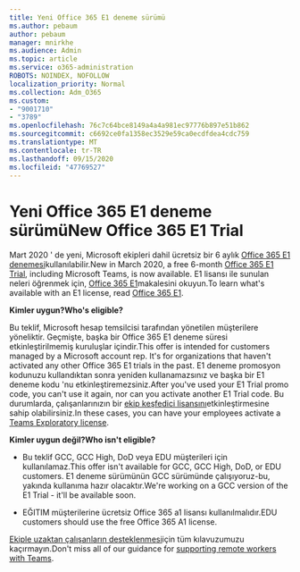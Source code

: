 ```yaml
---
title: Yeni Office 365 E1 deneme sürümü
ms.author: pebaum
author: pebaum
manager: mnirkhe
ms.audience: Admin
ms.topic: article
ms.service: o365-administration
ROBOTS: NOINDEX, NOFOLLOW
localization_priority: Normal
ms.collection: Adm_O365
ms.custom:
- "9001710"
- "3789"
ms.openlocfilehash: 76c7c64bce8149a4a4a981ec97776b897e51b862
ms.sourcegitcommit: c6692ce0fa1358ec3529e59ca0ecdfdea4cdc759
ms.translationtype: MT
ms.contentlocale: tr-TR
ms.lasthandoff: 09/15/2020
ms.locfileid: "47769527"
---
```

# <a name="new-office-365-e1-trial"></a><span data-ttu-id="4cddf-102">Yeni Office 365 E1 deneme sürümü</span><span class="sxs-lookup"><span data-stu-id="4cddf-102">New Office 365 E1 Trial</span></span>

<span data-ttu-id="4cddf-103">Mart 2020 ' de yeni, Microsoft ekipleri dahil ücretsiz bir 6 aylık [Office 365 E1 denemesi](https://docs.microsoft.com/MicrosoftTeams/e1-trial-license)kullanılabilir.</span><span class="sxs-lookup"><span data-stu-id="4cddf-103">New in March 2020, a free 6-month [Office 365 E1 Trial](https://docs.microsoft.com/MicrosoftTeams/e1-trial-license), including Microsoft Teams, is now available.</span></span> <span data-ttu-id="4cddf-104">E1 lisansı ile sunulan neleri öğrenmek için, [Office 365 E1](https://www.microsoft.com/microsoft-365/business/office-365-enterprise-e1-business-software)makalesini okuyun.</span><span class="sxs-lookup"><span data-stu-id="4cddf-104">To learn what's available with an E1 license, read [Office 365 E1](https://www.microsoft.com/microsoft-365/business/office-365-enterprise-e1-business-software).</span></span>

<span data-ttu-id="4cddf-105">**Kimler uygun?**</span><span class="sxs-lookup"><span data-stu-id="4cddf-105">**Who's eligible?**</span></span>

<span data-ttu-id="4cddf-106">Bu teklif, Microsoft hesap temsilcisi tarafından yönetilen müşterilere yöneliktir. Geçmişte, başka bir Office 365 E1 deneme süresi etkinleştirilmemiş kuruluşlar içindir.</span><span class="sxs-lookup"><span data-stu-id="4cddf-106">This offer is intended for customers managed by a Microsoft account rep. It's for organizations that haven't activated any other Office 365 E1 trials in the past.</span></span> <span data-ttu-id="4cddf-107">E1 deneme promosyon kodunuzu kullandıktan sonra yeniden kullanamazsınız ve başka bir E1 deneme kodu 'nu etkinleştiremezsiniz.</span><span class="sxs-lookup"><span data-stu-id="4cddf-107">After you've used your E1 Trial promo code, you can't use it again, nor can you activate another E1 Trial code.</span></span> <span data-ttu-id="4cddf-108">Bu durumlarda, çalışanlarınızın bir [ekip keşfedici lisansını](https://docs.microsoft.com/MicrosoftTeams/teams-exploratory)etkinleştirmesine sahip olabilirsiniz.</span><span class="sxs-lookup"><span data-stu-id="4cddf-108">In these cases, you can have your employees activate a [Teams Exploratory license](https://docs.microsoft.com/MicrosoftTeams/teams-exploratory).</span></span>

<span data-ttu-id="4cddf-109">**Kimler uygun değil?**</span><span class="sxs-lookup"><span data-stu-id="4cddf-109">**Who isn't eligible?**</span></span>

- <span data-ttu-id="4cddf-110">Bu teklif GCC, GCC High, DoD veya EDU müşterileri için kullanılamaz.</span><span class="sxs-lookup"><span data-stu-id="4cddf-110">This offer isn't available for GCC, GCC High, DoD, or EDU customers.</span></span> <span data-ttu-id="4cddf-111">E1 deneme sürümünün GCC sürümünde çalışıyoruz-bu, yakında kullanıma hazır olacaktır.</span><span class="sxs-lookup"><span data-stu-id="4cddf-111">We're working on a GCC version of the E1 Trial - it'll be available soon.</span></span>

 - <span data-ttu-id="4cddf-112">EĞITIM müşterilerine ücretsiz Office 365 a1 lisansı kullanılmalıdır.</span><span class="sxs-lookup"><span data-stu-id="4cddf-112">EDU customers should use the free Office 365 A1 license.</span></span>

<span data-ttu-id="4cddf-113">[Ekiple uzaktan çalışanların desteklenmesi](https://docs.microsoft.com/MicrosoftTeams/support-remote-work-with-teams)için tüm kılavuzumuzu kaçırmayın.</span><span class="sxs-lookup"><span data-stu-id="4cddf-113">Don't miss all of our guidance for [supporting remote workers with Teams](https://docs.microsoft.com/MicrosoftTeams/support-remote-work-with-teams).</span></span>
